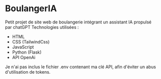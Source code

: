 # BoulangerIA
Petit projet de site web de boulangerie intégrant un assistant IA propulsé par chatGPT
Technologies utilisées :
- HTML
- CSS (TailwindCss)
- JavaScript
- Python (Flask)
- API OpenAi

Je n'ai pas inclus le fichier .env contenant ma clé API, afin d'éviter un abus d'utilisation de tokens.
